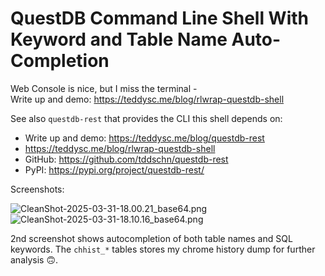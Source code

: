# QuestDB Command Line Shell With Keyword and Table Name Auto-Completion

Web Console is nice, but I miss the terminal -   
Write up and demo: https://teddysc.me/blog/rlwrap-questdb-shell

See also `questdb-rest` that provides the CLI this shell depends on:
- Write up and demo: https://teddysc.me/blog/questdb-rest
- https://teddysc.me/blog/rlwrap-questdb-shell
- GitHub: https://github.com/tddschn/questdb-rest
- PyPI: https://pypi.org/project/questdb-rest/

Screenshots:

![CleanShot-2025-03-31-18.00.21_base64.png](https://g.teddysc.me/tddschn/e5bb610d28e63f5f81ec2c5f70dbda3b/CleanShot-2025-03-31-18.00.21_base64.png?b)
![CleanShot-2025-03-31-18.10.16_base64.png](https://g.teddysc.me/tddschn/e5bb610d28e63f5f81ec2c5f70dbda3b/CleanShot-2025-03-31-18.10.16_base64.png?b)


2nd screenshot shows autocompletion of both table names and SQL keywords. The `chhist_*` tables stores my chrome history dump for further analysis 🙃.

